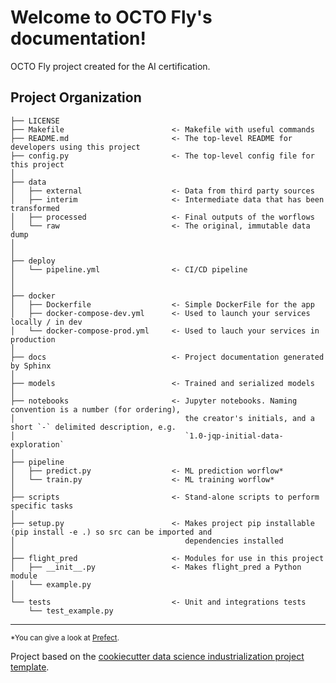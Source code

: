 Welcome to OCTO Fly's documentation!
====================================

OCTO Fly project created for the AI certification.

Project Organization
------------

    ├── LICENSE
    ├── Makefile                        <- Makefile with useful commands
    ├── README.md                       <- The top-level README for developers using this project
    ├── config.py                       <- The top-level config file for this project
    │
    ├── data
    │   ├── external                    <- Data from third party sources
    │   ├── interim                     <- Intermediate data that has been transformed
    │   ├── processed                   <- Final outputs of the worflows
    │   └── raw                         <- The original, immutable data dump
    │
    │
    ├── deploy
    │   └── pipeline.yml                <- CI/CD pipeline
    │   
    │
    ├── docker
    │   ├── Dockerfile                  <- Simple DockerFile for the app
    │   ├── docker-compose-dev.yml      <- Used to launch your services locally / in dev
    │   └── docker-compose-prod.yml     <- Used to lauch your services in production
    │
    ├── docs                            <- Project documentation generated by Sphinx
    │
    ├── models                          <- Trained and serialized models
    │
    ├── notebooks                       <- Jupyter notebooks. Naming convention is a number (for ordering),
    │                                      the creator's initials, and a short `-` delimited description, e.g.
    │                                      `1.0-jqp-initial-data-exploration`
    │
    ├── pipeline
    │   ├── predict.py                  <- ML prediction worflow*
    │   └── train.py                    <- ML training worflow*
    │
    ├── scripts                         <- Stand-alone scripts to perform specific tasks
    │
    ├── setup.py                        <- Makes project pip installable (pip install -e .) so src can be imported and 
    │                                      dependencies installed
    │
    ├── flight_pred                     <- Modules for use in this project
    │   ├── __init__.py                 <- Makes flight_pred a Python module
    │   └── example.py
    │
    └── tests                           <- Unit and integrations tests
        └── test_example.py


--------

<p><small>*You can give a look at <a target="_blank" href="https://docs.prefect.io/">Prefect</a>.</small><p>

<p>Project based on the <a target="_blank" href="https://github.com/Caffeinside/cookiecutter-data-science-indus">cookiecutter data science industrialization project template</a>.</p>
